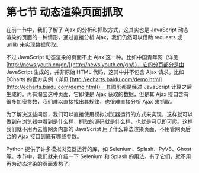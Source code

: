 # 第七节 动态渲染页面抓取

在前一节中，我们了解了 Ajax 的分析和抓取方式，这其实也是 JavaScript 动态渲染的页面的一种情形，通过直接分析 Ajax，我们仍然可以借助 requests 或 urllib 来实现数据爬取。

不过 JavaScript 动态渲染的页面不止 Ajax 这一种。比如中国青年网（详见 [http://news.youth.cn/gn/](http://news.youth.cn/gn/)），它的分页部分是由 JavaScript 生成的，并非原始 HTML 代码，这其中并不包含 Ajax 请求。比如 ECharts 的官方实例（详见 [http://echarts.baidu.com/demo.html](http://echarts.baidu.com/demo.html)），其图形都是经过 JavaScript 计算之后生成的。再有淘宝这种页面，它即使是 Ajax 获取的数据，但是其 Ajax 接口含有很多加密参数，我们难以直接找出其规律，也很难直接分析 Ajax 来抓取。

为了解决这些问题，我们可以直接使用模拟浏览器运行的方式来实现，这样就可以做到在浏览器中看到是什么样，抓取的源码就是什么样，也就是可见即可爬。这样我们就不用再去管网页内部的 JavaScript 用了什么算法渲染页面，不用管网页后台的 Ajax 接口到底有哪些参数。

Python 提供了许多模拟浏览器运行的库，如 Selenium、Splash、PyV8、Ghost 等。本节中，我们就来介绍一下 Selenium 和 Splash 的用法。有了它们，就不用再为动态渲染的页面发愁了。